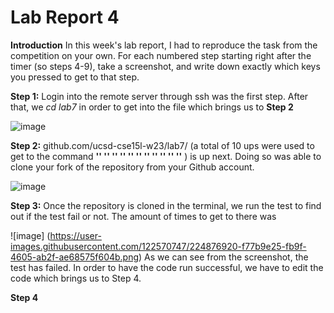 # Lab Report 4

**Introduction**
  In this week's lab report, I had to reproduce the task from the competition on your own. For each numbered step starting  right after the timer (so steps 4-9), take a screenshot, and write down exactly which keys you pressed to get to that step.

**Step 1:**
  Login into the remote server through ssh was the first step. After that, we *cd lab7* in order to get into the file which brings us to **Step 2** 

![image](https://user-images.githubusercontent.com/122570747/224873017-3da02603-a7df-4cfb-a9c6-a57d71b10b13.png)

**Step 2:**
  github.com/ucsd-cse15l-w23/lab7/ (a total of 10 ups were used  to get to the command **'<up>' '<up>' '<up>' '<up>' '<up>' '<up>' '<up>' '<up>' '<up>' '<up>' '<Enter>'** ) is up next. Doing so was able to clone your fork of the repository from your Github account.
  
![image](https://user-images.githubusercontent.com/122570747/224875051-2c4927b5-0217-48a7-8a77-b6066e02c440.png)

**Step 3:** 
  Once the repository is cloned in the terminal, we run the test to find out if the test fail or not. The amount of times to get to there was 
   
 ![image] (https://user-images.githubusercontent.com/122570747/224876920-f77b9e25-fb9f-4605-ab2f-ae68575f604b.png)
  As we can see from the screenshot, the test has failed. In order to have the code run successful, we have to edit the code which brings us to Step 4. 
  
  **Step 4**
  

